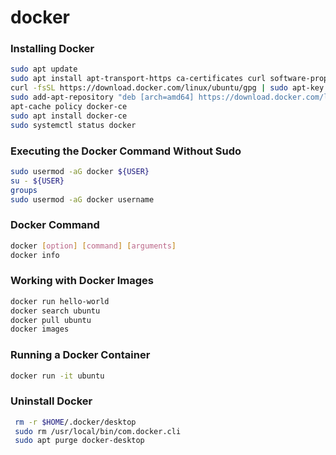# docker

### Installing Docker
```bash
sudo apt update
sudo apt install apt-transport-https ca-certificates curl software-properties-common
curl -fsSL https://download.docker.com/linux/ubuntu/gpg | sudo apt-key add -
sudo add-apt-repository "deb [arch=amd64] https://download.docker.com/linux/ubuntu focal stable"
apt-cache policy docker-ce
sudo apt install docker-ce
sudo systemctl status docker
```

### Executing the Docker Command Without Sudo
```bash
sudo usermod -aG docker ${USER}
su - ${USER}
groups
sudo usermod -aG docker username
```

### Docker Command
```bash
docker [option] [command] [arguments]
docker info
```

### Working with Docker Images
```bash
docker run hello-world
docker search ubuntu
docker pull ubuntu
docker images
```

### Running a Docker Container
```bash
docker run -it ubuntu
```

### Uninstall Docker
```bash
 rm -r $HOME/.docker/desktop
 sudo rm /usr/local/bin/com.docker.cli
 sudo apt purge docker-desktop
```
